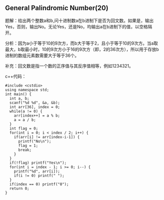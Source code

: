 ## General Palindromic Number(20)

题解：给出两个整数a和b,问十进制数a在b进制下是否为回文数。如果是，输出Yes，否则，输出No。无论Yes，还是No，均输出a在b进制下的值，以空格隔开。

分析：因为a小于等于10的9次方，而b大于等于2，且小于等于10的9次方。当a取最大，b取最小时，10的9次方小于16的9次方（即，2的36次方），所以用于存放b进制的数组元素数需要大于等于36个。

补充：回文数是指一个数的正序值与其反序值相等，例如1234321。

c++代码：

```
#include <cstdio>
using namespace std;
int main() {
  int a, b;
  scanf("%d %d", &a, &b);
  int arr[36], index = 0;
  while(a != 0) {
    arr[index++] = a % b;
    a = a / b;
  }
  int flag = 0;
  for(int i = 0; i < index / 2; i++) {
    if(arr[i] != arr[index-i-1]) {
      printf("No\n");
      flag = 1;
      break;
    }
  }
  if(!flag) printf("Yes\n");
  for(int i = index - 1; i >= 0; i--) {
    printf("%d", arr[i]);
    if(i != 0) printf(" ");
  }
  if(index == 0) printf("0");
  return 0;
}
```
